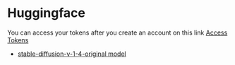 # Huggingface

You can access your tokens after you create an account on this link [Access Tokens](https://huggingface.co/settings/tokens)

- [stable-diffusion-v-1-4-original model](https://huggingface.co/CompVis/stable-diffusion-v-1-4-original)

